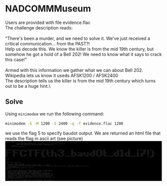 # NADCOMMMuseum 
Users are provided with file evidence.flac\
The challenge description reads:\
\
"There's been a murder, and we need to solve it. We've just received a critical communication... from the PAST?!\
Help us decode this. We know the killer is from the mid 19th century, but somehow he got a hold of a Bell 202! We need to know what it says to crack this case!"\
\
Armed with this information we gather what we can about Bell 202. Wikipedia lets us know it useds AFSK1200 / AFSK2400\
The description tells us the killer is from the mid 19th century which turns out to be a huge hint.\

## Solve
Using `minimodem` we run the following command: 
```bash
minimodem -5 -M 1200 -S 2400 -q -f evidence.flac 1200
```
we use the flag 5 to specify baudot output. We are returned an html file that reads the flag in ascii art (see picture)
![flag](flag.png)
